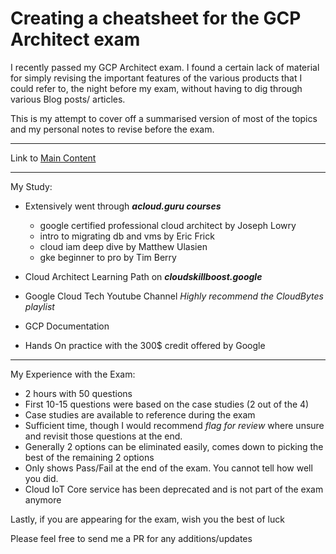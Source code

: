 # Creating a cheatsheet for the GCP Architect exam

I recently passed my GCP Architect exam. I found a certain lack of material for simply revising the important features of the various products that I could refer to, the night before my exam, without having to dig through various Blog posts/ articles. 

This is my attempt to cover off a summarised version of most of the topics and my personal notes to revise before the exam.

---

Link to [Main Content](./main.md)

---

My Study:
 - Extensively went through ***acloud.guru courses***
    - google certified professional cloud architect by Joseph Lowry
    - intro to migrating db and vms by Eric Frick
    - cloud iam deep dive by Matthew Ulasien
    - gke beginner to pro by Tim Berry 

 - Cloud Architect Learning Path on ***cloudskillboost.google***

 - Google Cloud Tech Youtube Channel *Highly recommend the CloudBytes playlist* 

 - GCP Documentation

 - Hands On practice with the 300$ credit offered by Google

---

My Experience with the Exam:
 - 2 hours with 50 questions
 - First 10-15 questions were based on the case studies (2 out of the 4)
 - Case studies are available to reference during the exam
 - Sufficient time, though I would recommend *flag for review* where unsure and revisit those questions at the end.
 - Generally 2 options can be eliminated easily, comes down to picking the best of the remaining 2 options
 - Only shows Pass/Fail at the end of the exam. You cannot tell how well you did. 
 - Cloud IoT Core service has been deprecated and is not part of the exam anymore

Lastly, if you are appearing for the exam, wish you the best of luck

Please feel free to send me a PR for any additions/updates